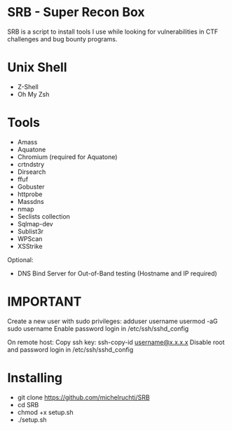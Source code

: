 # SRB - Super Recon Box

SRB is a script to install tools I use while looking for vulnerabilities in CTF challenges and bug bounty programs.

# Unix Shell

- Z-Shell
- Oh My Zsh
 
# Tools

- Amass
- Aquatone
- Chromium (required for Aquatone)
- crtndstry
- Dirsearch
- ffuf
- Gobuster
- httprobe
- Massdns
- nmap
- Seclists collection
- Sqlmap-dev
- Sublist3r
- WPScan
- XSStrike

Optional:
- DNS Bind Server for Out-of-Band testing (Hostname and IP required)

# IMPORTANT
Create a new user with sudo privileges:
adduser username
usermod -aG sudo username
Enable password login in /etc/ssh/sshd_config

On remote host:
Copy ssh key: ssh-copy-id username@x.x.x.x
Disable root and password login in /etc/ssh/sshd_config

# Installing
- git clone https://github.com/michelruchti/SRB
- cd SRB
- chmod +x setup.sh
- ./setup.sh
